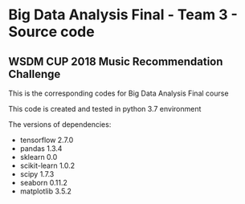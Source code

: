 # Big Data Analysis Final - Team 3 -  Source code

## WSDM CUP 2018 Music Recommendation Challenge

This is the corresponding codes for Big Data Analysis Final course

This code is created and tested in python 3.7 environment

The versions of dependencies:
- tensorflow    2.7.0
- pandas        1.3.4
- sklearn       0.0
- scikit-learn  1.0.2
- scipy         1.7.3
- seaborn       0.11.2
- matplotlib    3.5.2